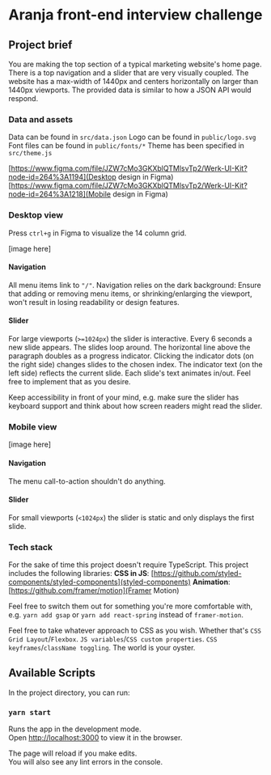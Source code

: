 # Aranja front-end interview challenge

## Project brief

You are making the top section of a typical marketing website's home page. There is a top navigation and a slider that are very visually coupled.
The website has a max-width of 1440px and centers horizontally on larger than 1440px viewports.
The provided data is similar to how a JSON API would respond.

### Data and assets

Data can be found in `src/data.json`
Logo can be found in `public/logo.svg`
Font files can be found in `public/fonts/*`
Theme has been specified in `src/theme.js`

[https://www.figma.com/file/JZW7cMo3GKXblQTMlsvTp2/Werk-UI-Kit?node-id=264%3A1194](Desktop design in Figma)
[https://www.figma.com/file/JZW7cMo3GKXblQTMlsvTp2/Werk-UI-Kit?node-id=264%3A1218](Mobile design in Figma)

### Desktop view

Press `ctrl+g` in Figma to visualize the 14 column grid.

[image here]

#### Navigation

All menu items link to `"/"`.
Navigation relies on the dark background: Ensure that adding or removing menu items, or shrinking/enlarging the viewport, won't result in losing readability or design features.

#### Slider

For large viewports (`>=1024px`) the slider is interactive. Every 6 seconds a new slide appears. The slides loop around.
The horizontal line above the paragraph doubles as a progress indicator.
Clicking the indicator dots (on the right side) changes slides to the chosen index.
The indicator text (on the left side) reflects the current slide.
Each slide's text animates in/out. Feel free to implement that as you desire.

Keep accessibility in front of your mind, e.g. make sure the slider has keyboard support and think about how screen readers might read the slider.

### Mobile view

[image here]

#### Navigation

The menu call-to-action shouldn't do anything.

#### Slider

For small viewports (`<1024px`) the slider is static and only displays the first slide.

### Tech stack

For the sake of time this project doesn't require TypeScript.
This project includes the following libraries:
**CSS in JS**: [https://github.com/styled-components/styled-components](styled-components)
**Animation**: [https://github.com/framer/motion](Framer Motion)

Feel free to switch them out for something you're more comfortable with, e.g. `yarn add gsap` or `yarn add react-spring` instead of `framer-motion`.

Feel free to take whatever approach to CSS as you wish. Whether that's `CSS Grid Layout`/`Flexbox`. `JS variables`/`CSS custom properties`. `CSS keyframes`/`className toggling`. The world is your oyster.

## Available Scripts

In the project directory, you can run:

### `yarn start`

Runs the app in the development mode.\
Open [http://localhost:3000](http://localhost:3000) to view it in the browser.

The page will reload if you make edits.\
You will also see any lint errors in the console.

